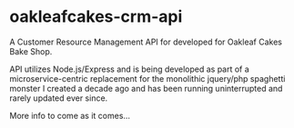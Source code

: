 # oakleafcakes-crm-api

A Customer Resource Management API for developed for Oakleaf Cakes Bake Shop.

API utilizes Node.js/Express and is being developed as part of a microservice-centric replacement for the monolithic jquery/php spaghetti monster I created a decade ago and has been running uninterrupted and rarely updated ever since.

More info to come as it comes...
